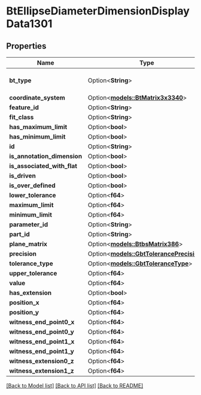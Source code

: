 # BtEllipseDiameterDimensionDisplayData1301

## Properties

Name | Type | Description | Notes
------------ | ------------- | ------------- | -------------
**bt_type** | Option<**String**> | Type of JSON object. | [optional]
**coordinate_system** | Option<[**models::BtMatrix3x3340**](BTMatrix3x3-340.md)> |  | [optional]
**feature_id** | Option<**String**> |  | [optional]
**fit_class** | Option<**String**> |  | [optional]
**has_maximum_limit** | Option<**bool**> |  | [optional]
**has_minimum_limit** | Option<**bool**> |  | [optional]
**id** | Option<**String**> |  | [optional]
**is_annotation_dimension** | Option<**bool**> |  | [optional]
**is_associated_with_flat** | Option<**bool**> |  | [optional]
**is_driven** | Option<**bool**> |  | [optional]
**is_over_defined** | Option<**bool**> |  | [optional]
**lower_tolerance** | Option<**f64**> |  | [optional]
**maximum_limit** | Option<**f64**> |  | [optional]
**minimum_limit** | Option<**f64**> |  | [optional]
**parameter_id** | Option<**String**> |  | [optional]
**part_id** | Option<**String**> |  | [optional]
**plane_matrix** | Option<[**models::BtbsMatrix386**](BTBSMatrix-386.md)> |  | [optional]
**precision** | Option<[**models::GbtTolerancePrecision**](GBTTolerancePrecision.md)> |  | [optional]
**tolerance_type** | Option<[**models::GbtToleranceType**](GBTToleranceType.md)> |  | [optional]
**upper_tolerance** | Option<**f64**> |  | [optional]
**value** | Option<**f64**> |  | [optional]
**has_extension** | Option<**bool**> |  | [optional]
**position_x** | Option<**f64**> |  | [optional]
**position_y** | Option<**f64**> |  | [optional]
**witness_end_point0_x** | Option<**f64**> |  | [optional]
**witness_end_point0_y** | Option<**f64**> |  | [optional]
**witness_end_point1_x** | Option<**f64**> |  | [optional]
**witness_end_point1_y** | Option<**f64**> |  | [optional]
**witness_extension0_z** | Option<**f64**> |  | [optional]
**witness_extension1_z** | Option<**f64**> |  | [optional]

[[Back to Model list]](../README.md#documentation-for-models) [[Back to API list]](../README.md#documentation-for-api-endpoints) [[Back to README]](../README.md)


